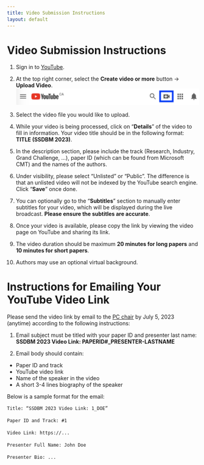 ```yaml
---
title: Video Submission Instructions
layout: default
---
```


# Video Submission Instructions

1. Sign in to [YouTube](https://www.youtube.com/).

2. At the top right corner, select the **Create video or more** button -> **Upload Video**.
    ![Youtube](./assets/images/youtube.png)

3. Select the video file you would like to upload.

4. While your video is being processed, click on “**Details**” of the video to fill in information. Your video title should be in the following format: **TITLE (SSDBM 2023)**.

5. In the description section, please include the track (Research, Industry, Grand Challenge, …), paper ID (which can be found from Microsoft CMT) and the names of the authors.

6. Under visibility, please select “Unlisted” or “Public”. The difference is that an unlisted video will not be indexed by the YouTube search engine. Click “**Save**” once done.

7. You can optionally go to the “**Subtitles**” section to manually enter subtitles for your video, which will be displayed during the live broadcast. **Please ensure the subtitles are accurate**.

8. Once your video is available, please copy the link by viewing the video page on YouTube and sharing its link.

9. The video duration should be maximum **20 minutes for long papers** and **10 minutes for short papers**.

10. Authors may use an optional virtual background.


# Instructions for Emailing Your YouTube Video Link

Please send the video link by email to the [PC chair](mailto:schuler@isi.edu) by July 5, 2023 (anytime) according to the following instructions:

1. Email subject must be titled with your paper ID and presenter last name: **SSDBM 2023 Video Link: PAPERID#_PRESENTER-LASTNAME**

2. Email body should contain:
  - Paper ID and track
  - YouTube video link
  - Name of the speaker in the video
  - A short 3-4 lines biography of the speaker

Below is a sample format for the email:

```
Title: “SSDBM 2023 Video Link: 1_DOE”

Paper ID and Track: #1

Video Link: https://...

Presenter Full Name: John Doe

Presenter Bio: ...
```
